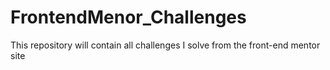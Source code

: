 # FrontendMenor_Challenges
This repository will contain all challenges I solve from the front-end mentor site
